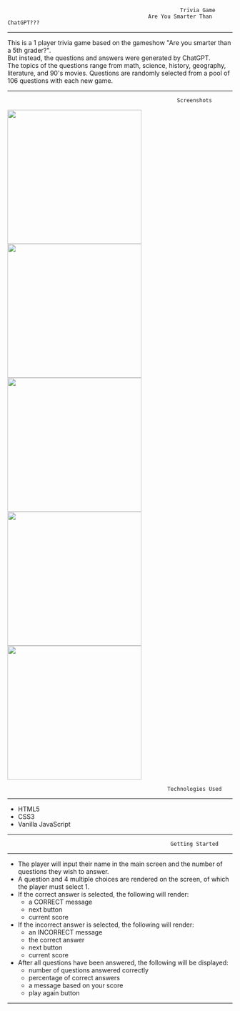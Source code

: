                                                           Trivia Game
                                                Are You Smarter Than ChatGPT???
                                                
------------------------------------------

This is a 1 player trivia game based on the gameshow "Are you smarter than a 5th grader?".<br>
But instead, the questions and answers were generated by ChatGPT.<br>
The topics of the questions range from math, science, history, geography, literature, and 90's movies.
Questions are randomly selected from a pool of 106 questions with each new game.<br>

------------------------------------------



                                                         Screenshots

<img src="https://user-images.githubusercontent.com/109121563/230237076-2321caf9-d604-4987-ba31-ec5149b2de16.png" width="300px">
<img src="https://user-images.githubusercontent.com/109121563/230237715-27475de7-dea6-4fe6-9da3-8f5ee948ed6d.png" width="300px">
<img src="https://user-images.githubusercontent.com/109121563/230238001-869342df-f53d-49c1-8bea-33faa3b9478b.png" width="300px">
<img src="https://user-images.githubusercontent.com/109121563/230239815-bc0820d6-03e3-4953-aeb9-061bfc350378.png" width="300px">
<img src="https://user-images.githubusercontent.com/109121563/230240626-0529ece8-ad2e-4b8c-a0ec-725faa90eced.png" width="300px"><br>


                                                      Technologies Used
------------------------------------------
                                             
- HTML5
- CSS3
- Vanilla JavaScript

------------------------------------------

                                                       Getting Started
------------------------------------------
                                              
- The player will input their name in the main screen and the number of questions they wish to answer.
- A question and 4 multiple choices are rendered on the screen, of which the player must select 1.
- If the correct answer is selected, the following will render:
    - a CORRECT message
    - next button
    - current score
- If the incorrect answer is selected, the following will render:
    - an INCORRECT message
    - the correct answer
    - next button
    - current score
- After all questions have been answered, the following will be displayed:
    - number of questions answered correctly
    - percentage of correct answers
    - a message based on your score
    - play again button
------------------------------------------
                                                      
                                                      
